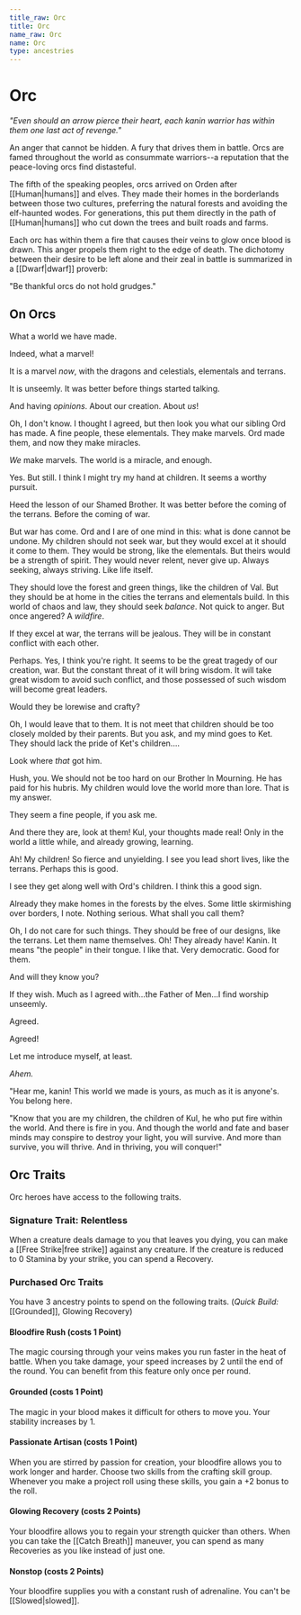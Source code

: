 ```yaml
---
title_raw: Orc
title: Orc
name_raw: Orc
name: Orc
type: ancestries
---
```


# Orc

*"Even should an arrow pierce their heart, each kanin warrior has within them one last act of revenge."*

An anger that cannot be hidden. A fury that drives them in battle. Orcs are famed throughout the world as consummate warriors--a reputation that the peace-loving orcs find distasteful.

The fifth of the speaking peoples, orcs arrived on Orden after [[Human|humans]] and elves. They made their homes in the borderlands between those two cultures, preferring the natural forests and avoiding the elf-haunted wodes. For generations, this put them directly in the path of [[Human|humans]] who cut down the trees and built roads and farms.

Each orc has within them a fire that causes their veins to glow once blood is drawn. This anger propels them right to the edge of death. The dichotomy between their desire to be left alone and their zeal in battle is summarized in a [[Dwarf|dwarf]] proverb:

"Be thankful orcs do not hold grudges."

## On Orcs

What a world we have made.

Indeed, what a marvel!

It is a marvel *now*, with the dragons and celestials, elementals and terrans.

It is unseemly. It was better before things started talking.

And having *opinions*. About our creation. About *us*!

Oh, I don't know. I thought I agreed, but then look you what our sibling Ord has made. A fine people, these elementals. They make marvels. Ord made them, and now they make miracles.

*We* make marvels. The world is a miracle, and enough.

Yes. But still. I think I might try my hand at children. It seems a worthy pursuit.

Heed the lesson of our Shamed Brother. It was better before the coming of the terrans. Before the coming of war.

But war has come. Ord and I are of one mind in this: what is done cannot be undone. My children should not seek war, but they would excel at it should it come to them. They would be strong, like the elementals. But theirs would be a strength of spirit. They would never relent, never give up. Always seeking, always striving. Like life itself.

They should love the forest and green things, like the children of Val. But they should be at home in the cities the terrans and elementals build. In this world of chaos and law, they should seek *balance*. Not quick to anger. But once angered? A *wildfire*.

If they excel at war, the terrans will be jealous. They will be in constant conflict with each other.

Perhaps. Yes, I think you're right. It seems to be the great tragedy of our creation, war. But the constant threat of it will bring wisdom. It will take great wisdom to avoid such conflict, and those possessed of such wisdom will become great leaders.

Would they be lorewise and crafty?

Oh, I would leave that to them. It is not meet that children should be too closely molded by their parents. But you ask, and my mind goes to Ket. They should lack the pride of Ket's children....

Look where *that* got him.

Hush, you. We should not be too hard on our Brother In Mourning. He has paid for his hubris. My children would love the world more than lore. That is my answer.

They seem a fine people, if you ask me.

And there they are, look at them! Kul, your thoughts made real! Only in the world a little while, and already growing, learning.

Ah! My children! So fierce and unyielding. I see you lead short lives, like the terrans. Perhaps this is good.

I see they get along well with Ord's children. I think this a good sign.

Already they make homes in the forests by the elves. Some little skirmishing over borders, I note. Nothing serious. What shall you call them?

Oh, I do not care for such things. They should be free of our designs, like the terrans. Let them name themselves. Oh! They already have! Kanin. It means "the people" in their tongue. I like that. Very democratic. Good for them.

And will they know you?

If they wish. Much as I agreed with...the Father of Men...I find worship unseemly.

Agreed.

Agreed!

Let me introduce myself, at least.

*Ahem.*

"Hear me, kanin! This world we made is yours, as much as it is anyone's. You belong here.

"Know that you are my children, the children of Kul, he who put fire within the world. And there is fire in you. And though the world and fate and baser minds may conspire to destroy your light, you will survive. And more than survive, you will thrive. And in thriving, you will conquer!"

## Orc Traits

Orc heroes have access to the following traits.

### Signature Trait: Relentless

When a creature deals damage to you that leaves you dying, you can make a [[Free Strike|free strike]] against any creature. If the creature is reduced to 0 Stamina by your strike, you can spend a Recovery.

### Purchased Orc Traits

You have 3 ancestry points to spend on the following traits. (*Quick Build:* [[Grounded]], Glowing Recovery)

#### Bloodfire Rush (costs 1 Point)

The magic coursing through your veins makes you run faster in the heat of battle. When you take damage, your speed increases by 2 until the end of the round. You can benefit from this feature only once per round.

#### Grounded (costs 1 Point)

The magic in your blood makes it difficult for others to move you. Your stability increases by 1.

#### Passionate Artisan (costs 1 Point)

When you are stirred by passion for creation, your bloodfire allows you to work longer and harder. Choose two skills from the crafting skill group. Whenever you make a project roll using these skills, you gain a +2 bonus to the roll.

#### Glowing Recovery (costs 2 Points)

Your bloodfire allows you to regain your strength quicker than others. When you can take the [[Catch Breath]] maneuver, you can spend as many Recoveries as you like instead of just one.

#### Nonstop (costs 2 Points)

Your bloodfire supplies you with a constant rush of adrenaline. You can't be [[Slowed|slowed]].
